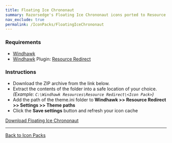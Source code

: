 ```yaml
---
title: Floating Ice Chrononaut
summary: Razorsedge's Floating Ice Chrononaut icons ported to Resource Redirect.
nav_exclude: true
permalink: /IconPacks/FloatingIceChrononaut
---
```


<div align="center">
  <!-- <img src="https://gitlab.com/the-back-room/windhawk/resource-redirect/floating-ice-chrononaut/-/raw/main/Extras/Preview.bmp" alt="Floating Ice Chrononaut Preview" style="max-width: 100%; height: auto;"> -->
</div>

### Requirements

- [Windhawk](https://windhawk.net/)
- [Windhawk](https://windhawk.net/) Plugin: [Resource Redirect](https://windhawk.net/mods/icon-resource-redirect)

### Instructions

 - Download the ZIP archive from the link below.
 - Extract the contents of the folder into a safe location of your choice. *(Example: `C:\Windhawk Resources\Resource Redirect\<Icon Pack>`)*
 - Add the path of the theme.ini folder to **Windhawk >> Resource Redirect >> Settings >> Theme paths**
 - Click the **Save settings** button and refresh your icon cache

<a href="https://gitlab.com/the-back-room/windhawk/resource-redirect/floating-ice-chrononaut/-/archive/main/floating-ice-chrononaut-main.zip" class="btn btn--primary btn--lg" target="_blank" rel="noopener noreferrer">Download Floating Ice Chrononaut</a>

---

<a href="/IconPacks" class="btn btn--secondary btn--sm">Back to Icon Packs</a>